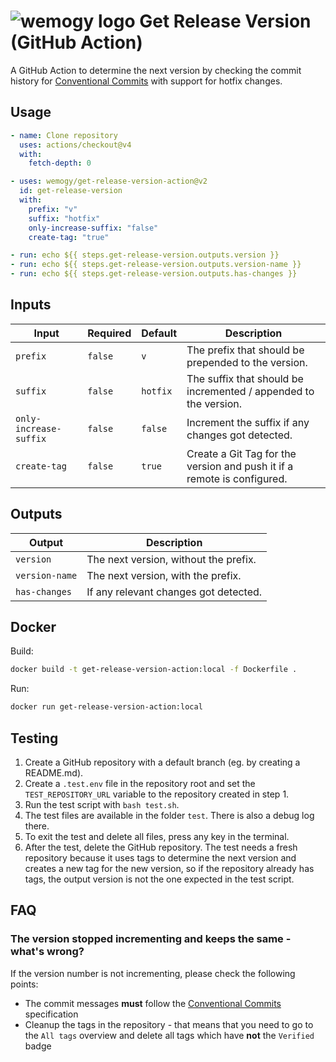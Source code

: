 # ![wemogy logo](https://wemogyimages.blob.core.windows.net/logos/wemogy-github-tiny.png) Get Release Version (GitHub Action)

A GitHub Action to determine the next version by checking the commit history
for [Conventional Commits](https://www.conventionalcommits.org/) with support for hotfix changes.

## Usage

```yaml
- name: Clone repository
  uses: actions/checkout@v4
  with:
    fetch-depth: 0

- uses: wemogy/get-release-version-action@v2
  id: get-release-version
  with:
    prefix: "v"
    suffix: "hotfix"
    only-increase-suffix: "false"
    create-tag: "true"

- run: echo ${{ steps.get-release-version.outputs.version }}
- run: echo ${{ steps.get-release-version.outputs.version-name }}
- run: echo ${{ steps.get-release-version.outputs.has-changes }}
```

## Inputs

| Input                  | Required | Default  | Description                                                             |
|------------------------|----------|----------|-------------------------------------------------------------------------|
| `prefix`               | `false`  | `v`      | The prefix that should be prepended to the version.                     |
| `suffix`               | `false`  | `hotfix` | The suffix that should be incremented / appended to the version.        |
| `only-increase-suffix` | `false`  | `false`  | Increment the suffix if any changes got detected.                       |
| `create-tag`           | `false`  | `true`   | Create a Git Tag for the version and push it if a remote is configured. |

## Outputs

| Output         | Description                           |
|----------------|---------------------------------------|
| `version`      | The next version, without the prefix. |
| `version-name` | The next version, with the prefix.    |
| `has-changes`  | If any relevant changes got detected. |

## Docker

Build:

```bash
docker build -t get-release-version-action:local -f Dockerfile .
```

Run:

```bash
docker run get-release-version-action:local
```

## Testing

1. Create a GitHub repository with a default branch (eg. by creating a README.md).
2. Create a `.test.env` file in the repository root and set the `TEST_REPOSITORY_URL` variable to the repository created
   in step 1.
3. Run the test script with `bash test.sh`.
4. The test files are available in the folder `test`. There is also a debug log there.
5. To exit the test and delete all files, press any key in the terminal.
6. After the test, delete the GitHub repository.
   The test needs a fresh repository because it uses tags to determine the next version and creates a new tag for the
   new version,
   so if the repository already has tags, the output version is not the one expected in the test script.

## FAQ

### The version stopped incrementing and keeps the same - what's wrong?

If the version number is not incrementing, please check the following points:

- The commit messages **must** follow the [Conventional Commits](https://www.conventionalcommits.org/) specification
- Cleanup the tags in the repository - that means that you need to go to the `All tags` overview and delete all tags
  which have **not** the `Verified` badge
